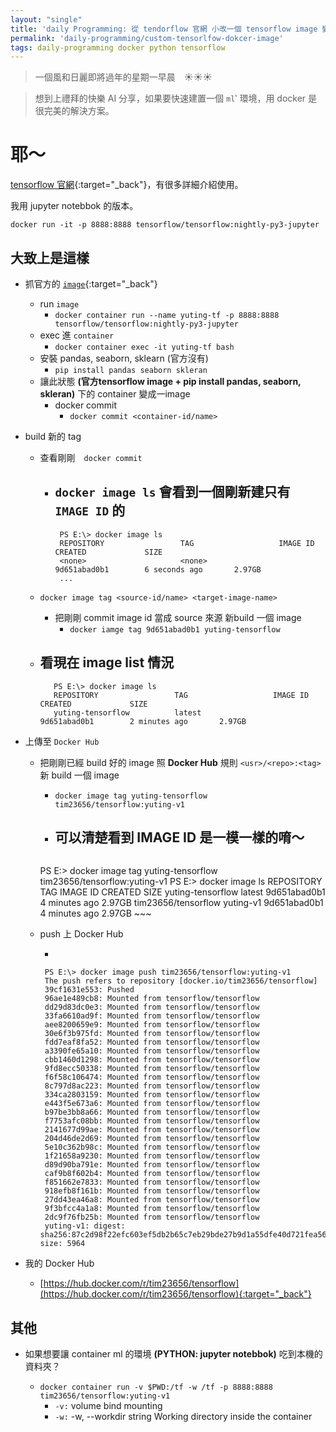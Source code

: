 ```yaml
---
layout: "single"
title: 'daily Programming: 從 tendorflow 官網 小改一個 tensorflow image 變成自己的兒~ XDD'
permalink: 'daily-programming/custom-tensorlfow-dokcer-image'
tags: daily-programming docker python tensorflow
---
```


> 一個風和日麗即將過年的星期一早晨　:sunny::sunny::sunny:

> 想到上禮拜的快樂 AI 分享，如果要快速建置一個 `ml`‵ 環境，用 docker 是很完美的解決方案。

# 耶～

[tensorflow 官網](https://www.tensorflow.org/install/docker){:target="_back"}，有很多詳細介紹使用。

我用 jupyter notebbok 的版本。

`docker run -it -p 8888:8888 tensorflow/tensorflow:nightly-py3-jupyter`


## 大致上是這樣

- 抓官方的 [`image`](https://hub.docker.com/r/tensorflow/tensorflow){:target="_back"}
   - run `image`
      - `docker container run --name yuting-tf -p 8888:8888 tensorflow/tensorflow:nightly-py3-jupyter`
   - exec 進 `container`
      - `docker container exec -it yuting-tf bash`
   - 安裝 pandas, seaborn, sklearn (官方沒有)
      - `pip install pandas seaborn skleran`
   - 讓此狀態 __(官方tensorflow image + pip install pandas, seaborn, skleran)__ 下的 container 變成一image
      - docker commit
         - `docker commit <container-id/name>`
- build 新的 tag
   - 查看剛剛　`docker commit` 
      - `docker image ls` 會看到一個剛新建只有 `IMAGE ID` 的
           - 
           ~~~
            PS E:\> docker image ls
            REPOSITORY                 TAG                   IMAGE ID            CREATED             SIZE
            <none>                     <none>                9d651abad0b1        6 seconds ago       2.97GB
            ... 
           ~~~
   - `docker image tag <source-id/name> <target-image-name>`
      - 把剛剛 commit image id 當成 source 來源 新build 一個 image 
         - `docker iamge tag 9d651abad0b1 yuting-tensorflow`

   - 看現在 image list 情況
      - 
      ~~~
         PS E:\> docker image ls
         REPOSITORY                 TAG                   IMAGE ID            CREATED             SIZE
         yuting-tensorflow          latest                9d651abad0b1        2 minutes ago       2.97GB
      ~~~

- 上傳至 `Docker Hub`

   - 把剛剛已經 build 好的 image 照 __Docker Hub__ 規則 `<usr>/<repo>:<tag>` 新 build 一個 image
      - `docker image tag yuting-tensorflow tim23656/tensorflow:yuting-v1`
      
      - 可以清楚看到 IMAGE ID 是一模一樣的唷～
         - 
         ~~~
      PS E:\> docker image tag yuting-tensorflow tim23656/tensorflow:yuting-v1
      PS E:\> docker image ls
      REPOSITORY                 TAG                   IMAGE ID            CREATED             SIZE
      yuting-tensorflow          latest                9d651abad0b1        4 minutes ago       2.97GB
      tim23656/tensorflow        yuting-v1             9d651abad0b1        4 minutes ago       2.97GB
         ~~~
   - push 上 Docker Hub 

      - 

      ~~~
       PS E:\> docker image push tim23656/tensorflow:yuting-v1
       The push refers to repository [docker.io/tim23656/tensorflow]
       39cf1631e553: Pushed                                                                                                    
       96ae1e489cb8: Mounted from tensorflow/tensorflow                                                                        
       dd29d83dc0e3: Mounted from tensorflow/tensorflow                                                                        
       33fa6610ad9f: Mounted from tensorflow/tensorflow                                                                        
       aee8200659e9: Mounted from tensorflow/tensorflow                                                                        
       30e6f3b975fd: Mounted from tensorflow/tensorflow                                                                        
       fdd7eaf8fa52: Mounted from tensorflow/tensorflow                                                                        
       a3390fe65a10: Mounted from tensorflow/tensorflow                                                                        
       cbb1460d1298: Mounted from tensorflow/tensorflow                                                                        
       9fd8ecc50338: Mounted from tensorflow/tensorflow                                                                        
       f6f58c106474: Mounted from tensorflow/tensorflow                                                                        
       8c797d8ac223: Mounted from tensorflow/tensorflow                                                                        
       334ca2803159: Mounted from tensorflow/tensorflow                                                                        
       e443f5e673a6: Mounted from tensorflow/tensorflow                                                                        
       b97be3bb8a66: Mounted from tensorflow/tensorflow                                                                        
       f7753afc08bb: Mounted from tensorflow/tensorflow                                                                        
       2141677d99ae: Mounted from tensorflow/tensorflow                                                                        
       204d46de2d69: Mounted from tensorflow/tensorflow                                                                        
       5e10c362b98c: Mounted from tensorflow/tensorflow                                                                        
       1f21658a9230: Mounted from tensorflow/tensorflow                                                                        
       d89d90ba791e: Mounted from tensorflow/tensorflow                                                                        
       caf9b8f602b4: Mounted from tensorflow/tensorflow                                                                        
       f851662e7833: Mounted from tensorflow/tensorflow                                                                        
       918efb8f161b: Mounted from tensorflow/tensorflow                                                                        
       27dd43ea46a8: Mounted from tensorflow/tensorflow                                                                        
       9f3bfcc4a1a8: Mounted from tensorflow/tensorflow                                                                        
       2dc9f76fb25b: Mounted from tensorflow/tensorflow                                                                        
       yuting-v1: digest: sha256:87c2d98f22efc603ef5db2b65c7eb29bde27b9d1a55dfe40d721fea565134e49 size: 5964
      ~~~

- 我的 Docker Hub

   - [https://hub.docker.com/r/tim23656/tensorflow](https://hub.docker.com/r/tim23656/tensorflow){:target="_back"}




## 其他

- 如果想要讓 container ml 的環境 __(PYTHON: jupyter notebbok)__ 吃到本機的資料夾？

   - `docker container run -v $PWD:/tf -w /tf -p 8888:8888 tim23656/tensorflow:yuting-v1`
     - `-v:` volume bind mounting
     - `-w:`   -w, --workdir string Working directory inside the container


